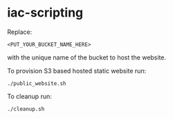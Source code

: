 # iac-scripting

Replace:
```
<PUT_YOUR_BUCKET_NAME_HERE>
```
with the unique name of the bucket to host the website.

To provision S3 based hosted static website run:

```
./public_website.sh
```

To cleanup run:

```
./cleanup.sh
```